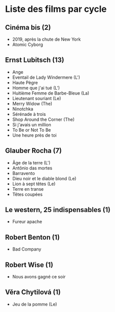 # Liste des films par cycle

## Cinéma bis (2)

  * 2019, après la chute de New York  
  * Atomic Cyborg

## Ernst Lubitsch (13)

  * Ange  
  * Eventail de Lady Windermere (L')  
  * Haute Pègre  
  * Homme que j'ai tué (L')  
  * Huitième Femme de Barbe-Bleue (La)  
  * Lieutenant souriant (Le)  
  * Merry Widow (The)  
  * Ninotchka  
  * Sérénade à trois  
  * Shop Around the Corner (The)  
  * Si j'avais un million  
  * To Be or Not To Be  
  * Une heure près de toi

## Glauber Rocha (7)

  * Âge de la terre (L')  
  * Antônio das mortes  
  * Barravento  
  * Dieu noir et le diable blond (Le)  
  * Lion à sept têtes (Le)  
  * Terre en transe  
  * Têtes coupées

## Le western, 25 indispensables (1)

  * Fureur apache

## Robert Benton (1)

  * Bad Company

## Robert Wise (1)

  * Nous avons gagné ce soir

## Věra Chytilová (1)

  * Jeu de la pomme (Le)  
